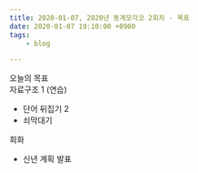 ```yaml
---
title: 2020-01-07, 2020년 동계모각코 2회차 - 목표
date: 2020-01-07 19:10:00 +0900
tags:
    - blog

---
```


오늘의 목표  
자료구조 1 (연습)  
- 단어 뒤집기 2  
- 쇠막대기   
  
회화
- 신년 계획 발표  
